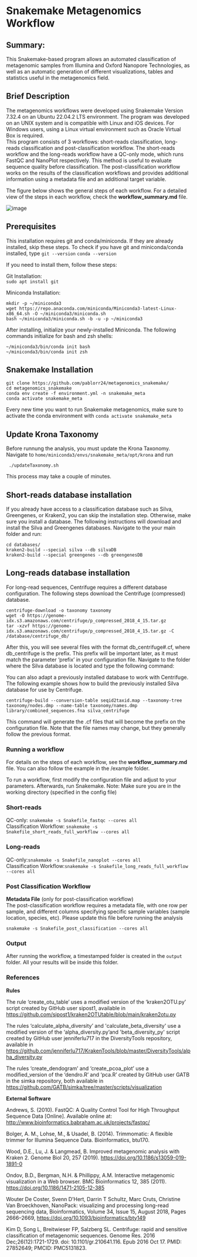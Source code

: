 # Snakemake Metagenomics Workflow

## Summary:

This Snakemake-based program allows an automated classification of metagenomic samples from Illumina and Oxford Nanopore Technologies, as well as an automatic generation of different visualizations, tables and statistics useful in the metagenomics field.

## Brief Description

The metagenomics workflows were developed using Snakemake Version 7.32.4 on an Ubuntu 22.04.2 LTS environment. The program was developed on an UNIX system and is compatible with Linux and iOS devices. For Windows users, using a Linux virtual environment such as Oracle Virtual Box is required. \
This program consists of 3 workflows: short-reads classification, long-reads classification and post-classification workflow. The short-reads workflow and the long-reads workflow have a QC-only mode, which runs FastQC and NanoPlot respectively. This method is useful to evaluate sequence quality before classification. The post-classification workflow works on the results of the classification workflows and provides additional information using a metadata file and an additional target variable.

The figure below shows the general steps of each workflow. For a detailed view of the steps in each workflow, check the **workflow_summary.md** file. 

![image](https://github.com/pablorr24/metagenomics_snakemake/assets/92135285/c98ff5f7-e1ba-4799-934f-faf9400cb25d)



## Prerequisites

This installation requires git and conda/miniconda. If they are already installed, skip these steps. To check if you have git and miniconda/conda installed, type
```git --version```
```conda --version```

If you need to install them, follow these steps:

Git Installation: \
```sudo apt install git```

Miniconda Installation:
```
mkdir -p ~/miniconda3
wget https://repo.anaconda.com/miniconda/Miniconda3-latest-Linux-x86_64.sh -O ~/miniconda3/miniconda.sh
bash ~/miniconda3/miniconda.sh -b -u -p ~/miniconda3
```

After installing, initialize your newly-installed Miniconda. The following commands initialize for bash and zsh shells:
```
~/miniconda3/bin/conda init bash
~/miniconda3/bin/conda init zsh
```

## Snakemake Installation

```
git clone https://github.com/pablorr24/metagenomics_snakemake/
cd metagenomics_snakemake
conda env create -f environment.yml -n snakemake_meta
conda activate snakemake_meta
```
Every new time you want to run Snakemake metagenomics, make sure to activate the conda environment with ```conda activate snakemake_meta```

## Update Krona Taxonomy

Before runnung the analysis, you must update the Krona Taxonomy. Navigate to ```home/miniconda3/envs/snakemake_meta/opt/krona``` and run 
```
 ./updateTaxonomy.sh
```

This process may take a couple of minutes.

## Short-reads database installation
If you already have access to a classification database such as Silva, Greengenes, or Kraken2, you can skip the installation step. Otherwise, make sure you install a database. The following instructions will download and install the Silva and Greengenes databases. Navigate to the your main folder and run:

```
cd databases/
kraken2-build --special silva --db silvaDB
kraken2-build --special greengenes --db greengenesDB
```

## Long-reads database installation 
For long-read sequences, Centrifuge requires a different database configuration. The following steps download the Centrifuge (compressed) database.

```
centrifuge-download -o taxonomy taxonomy
wget -O https://genome-idx.s3.amazonaws.com/centrifuge/p_compressed_2018_4_15.tar.gz
tar -xzvf https://genome-idx.s3.amazonaws.com/centrifuge/p_compressed_2018_4_15.tar.gz -C /database/centrifuge_db/
```

After this, you will see several files with the format db_centrifuge#.cf, where db_centrifuge is the prefix. This prefix will be important later, as it must match the parameter ‘prefix’ in your configuration file. Navigate to the folder where the Silva database is located and type the following command:

You can also adapt a previously installed database to work with Centrifuge. The following example shows how to build the previously installed Silva database for use by Centrifuge.

```
centrifuge-build --conversion-table seqid2taxid.map --taxonomy-tree taxonomy/nodes.dmp --name-table taxonomy/names.dmp library/combined_sequences.fna silva_centrifuge
```
This command will generate the .cf files that will become the prefix on the configuration file. Note that the file names may change, but they generally follow the previous format.

### Running a workflow 

For details on the steps of each workflow, see the **workflow_summary.md** file. You can also follow the example in the /example folder.

To run a workflow, first modify the configuration file and adjust to your parameters. Afterwards, run Snakemake.
Note: Make sure you are in the working directory (specified in the config file)

### Short-reads
QC-only: ```snakemake -s Snakefile_fastqc --cores all``` \
Classification Workflow: ```snakemake -s Snakefile_short_reads_full_workflow --cores all``` 

### Long-reads
QC-only:```snakemake -s Snakefile_nanoplot --cores all``` \
Classification Workflow:```snakemake -s Snakefile_long_reads_full_workflow --cores all``` 

### Post Classification Workflow
**Metadata File** (only for post-classification workflow) \
The post-classification workflow requires a metadata file, with one row per sample, and different columns specifying specific sample variables (sample location, species, etc). Please update this file before running the analysis

```snakemake -s Snakefile_post_classification --cores all``` 

### Output 

After running the workflow, a timestamped folder is created in the `output` folder. All your results will be inside this folder.

### References

**Rules**

The rule ‘create_otu_table’ uses a modified version of the ‘kraken2OTU.py’ script created by GitHub user sipost1, available in https://github.com/sipost1/kraken2OTUtable/blob/main/kraken2otu.py

The rules ‘calculate_alpha_diversity’ and 'calculate_beta_diversity' use a modified version of the ‘alpha_diversity.py’and 'beta_diversity_py' script created by GitHub user jenniferlu717 in the DiversityTools repository, available in https://github.com/jenniferlu717/KrakenTools/blob/master/DiversityTools/alpha_diversity.py

The rules ‘create_dendogram’ and ‘create_pcoa_plot’ use a modified_version of the ‘dendro.R’ and ‘pca.R’ created by GitHub user GATB in the simka repository, both available in https://github.com/GATB/simka/tree/master/scripts/visualization

**External Software**

Andrews, S. (2010). FastQC:  A Quality Control Tool for High Throughput Sequence Data [Online]. Available online at: http://www.bioinformatics.babraham.ac.uk/projects/fastqc/

Bolger, A. M., Lohse, M., & Usadel, B. (2014). Trimmomatic: A flexible trimmer for Illumina Sequence Data. Bioinformatics, btu170.

Wood, D.E., Lu, J. & Langmead, B. Improved metagenomic analysis with Kraken 2. Genome Biol 20, 257 (2019). https://doi.org/10.1186/s13059-019-1891-0

Ondov, B.D., Bergman, N.H. & Phillippy, A.M. Interactive metagenomic visualization in a Web browser. BMC Bioinformatics 12, 385 (2011). https://doi.org/10.1186/1471-2105-12-385

Wouter De Coster, Svenn D’Hert, Darrin T Schultz, Marc Cruts, Christine Van Broeckhoven, NanoPack: visualizing and processing long-read sequencing data, Bioinformatics, Volume 34, Issue 15, August 2018, Pages 2666–2669, https://doi.org/10.1093/bioinformatics/bty149

Kim D, Song L, Breitwieser FP, Salzberg SL. Centrifuge: rapid and sensitive classification of metagenomic sequences. Genome Res. 2016 Dec;26(12):1721-1729. doi: 10.1101/gr.210641.116. Epub 2016 Oct 17. PMID: 27852649; PMCID: PMC5131823.
